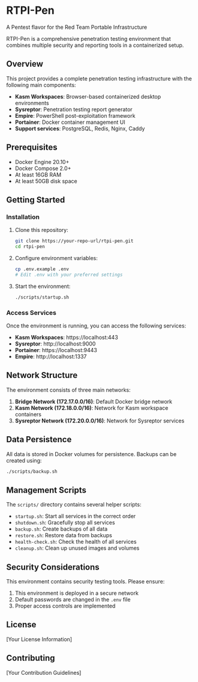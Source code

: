 # RTPI-Pen

A Pentest flavor for the Red Team Portable Infrastructure 

RTPI-Pen is a comprehensive penetration testing environment that combines multiple security and reporting tools in a containerized setup.

## Overview

This project provides a complete penetration testing infrastructure with the following main components:

- **Kasm Workspaces**: Browser-based containerized desktop environments
- **Sysreptor**: Penetration testing report generator
- **Empire**: PowerShell post-exploitation framework
- **Portainer**: Docker container management UI
- **Support services**: PostgreSQL, Redis, Nginx, Caddy

## Prerequisites

- Docker Engine 20.10+
- Docker Compose 2.0+
- At least 16GB RAM
- At least 50GB disk space

## Getting Started

### Installation

1. Clone this repository:
   ```bash
   git clone https://your-repo-url/rtpi-pen.git
   cd rtpi-pen
   ```

2. Configure environment variables:
   ```bash
   cp .env.example .env
   # Edit .env with your preferred settings
   ```

3. Start the environment:
   ```bash
   ./scripts/startup.sh
   ```

### Access Services

Once the environment is running, you can access the following services:

- **Kasm Workspaces**: https://localhost:443
- **Sysreptor**: http://localhost:9000
- **Portainer**: https://localhost:9443
- **Empire**: http://localhost:1337

## Network Structure

The environment consists of three main networks:

1. **Bridge Network (172.17.0.0/16)**: Default Docker bridge network
2. **Kasm Network (172.18.0.0/16)**: Network for Kasm workspace containers
3. **Sysreptor Network (172.20.0.0/16)**: Network for Sysreptor services

## Data Persistence

All data is stored in Docker volumes for persistence. Backups can be created using:

```bash
./scripts/backup.sh
```

## Management Scripts

The `scripts/` directory contains several helper scripts:

- `startup.sh`: Start all services in the correct order
- `shutdown.sh`: Gracefully stop all services
- `backup.sh`: Create backups of all data
- `restore.sh`: Restore data from backups
- `health-check.sh`: Check the health of all services
- `cleanup.sh`: Clean up unused images and volumes

## Security Considerations

This environment contains security testing tools. Please ensure:

1. This environment is deployed in a secure network
2. Default passwords are changed in the `.env` file
3. Proper access controls are implemented

## License

[Your License Information]

## Contributing

[Your Contribution Guidelines]
